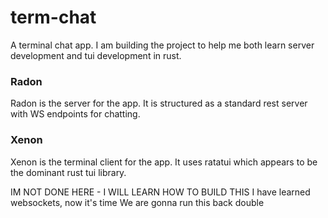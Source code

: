 # term-chat

A terminal chat app.  I am building the project to help me both learn
server development and tui development in rust. 


### Radon
Radon is the server for the app.  It is structured as a standard rest server with WS 
endpoints for chatting. 

### Xenon 
Xenon is the terminal client for the app.  It uses ratatui which appears to be the dominant
rust tui library.


IM NOT DONE HERE - I WILL LEARN HOW TO BUILD THIS
I have learned websockets, now it's time
We are gonna run this back double
